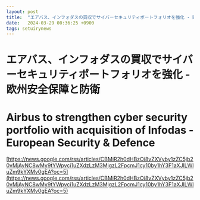 ```yaml
---
layout: post
title:  "エアバス、インフォダスの買収でサイバーセキュリティポートフォリオを強化 - 欧州安全保障と防衛"
date:   2024-03-29 00:36:25 +0900
tags: setuirynews 
---
```


# エアバス、インフォダスの買収でサイバーセキュリティポートフォリオを強化 - 欧州安全保障と防衛



# Airbus to strengthen cyber security portfolio with acquisition of Infodas - European Security & Defence

[https://news.google.com/rss/articles/CBMiR2h0dHBzOi8vZXVyby1zZC5jb20vMjAyNC8wMy9tYWpvci1uZXdzLzM3MjgzL2FpcmJ1cy10by1hY3F1aXJlLWluZm9kYXMv0gEA?oc=5](https://news.google.com/rss/articles/CBMiR2h0dHBzOi8vZXVyby1zZC5jb20vMjAyNC8wMy9tYWpvci1uZXdzLzM3MjgzL2FpcmJ1cy10by1hY3F1aXJlLWluZm9kYXMv0gEA?oc=5)

